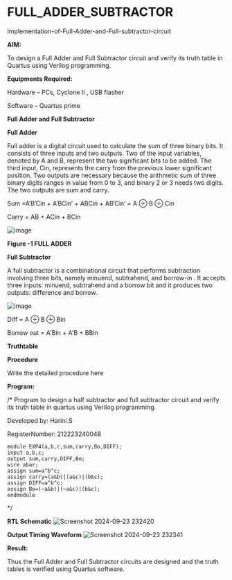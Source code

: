 # FULL_ADDER_SUBTRACTOR

Implementation-of-Full-Adder-and-Full-subtractor-circuit

**AIM:**

To design a Full Adder and Full Subtractor circuit and verify its truth table in Quartus using Verilog programming.

**Equipments Required:**

Hardware – PCs, Cyclone II , USB flasher

Software – Quartus prime

**Full Adder and Full Subtractor**

**Full Adder**

Full adder is a digital circuit used to calculate the sum of three binary bits. It consists of three inputs and two outputs. Two of the input variables, denoted by A and B, represent the two significant bits to be added. The third input, Cin, represents the carry from the previous lower significant position. Two outputs are necessary because the arithmetic sum of three binary digits ranges in value from 0 to 3, and binary 2 or 3 needs two digits. The two outputs are sum and carry.

Sum =A’B’Cin + A’BCin’ + ABCin + AB’Cin’ = A ⊕ B ⊕ Cin 

Carry = AB + ACin + BCin

![image](https://github.com/naavaneetha/FULL_ADDER_SUBTRACTOR/assets/154305477/0f30ba51-5ffb-4198-845f-18e054f675e7)

**Figure -1 FULL ADDER**

**Full Subtractor**

A full subtractor is a combinational circuit that performs subtraction involving three bits, namely minuend, subtrahend, and borrow-in . It accepts three inputs: minuend, subtrahend and a borrow bit and it produces two outputs: difference and borrow.

![image](https://github.com/naavaneetha/FULL_ADDER_SUBTRACTOR/assets/154305477/02b24f51-ab51-4304-9ad6-7b81ffc1ead5)

Diff = A ⊕ B ⊕ Bin 

Borrow out = A'Bin + A'B + BBin

**Truthtable**

**Procedure**

Write the detailed procedure here

**Program:**

/* Program to design a half subtractor and full subtractor circuit and verify its truth table in quartus using Verilog programming.

Developed by: Harini.S

RegisterNumber: 212223240048
```
module EXP4(a,b,c,sum,carry,Bo,DIFF);
input a,b,c;
output sum,carry,DIFF,Bo;
wire abar;
assign sum=a^b^c;
assign carry=(a&b)|(a&c)|(b&c);
assign DIFF=a^b^c;
assign Bo=(~a&b)|(~a&c)|(b&c);
endmodule
```
*/

**RTL Schematic**
![Screenshot 2024-09-23 232420](https://github.com/user-attachments/assets/82682550-beaa-4660-881b-d4b4426717b3)

**Output Timing Waveform**
![Screenshot 2024-09-23 232341](https://github.com/user-attachments/assets/35c312cc-ecbe-4ab8-8569-d0d4b9b06c5a)

**Result:**

Thus the Full Adder and Full Subtractor circuits are designed and the truth tables is verified using Quartus software.




